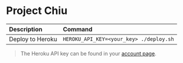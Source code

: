 # Project Chiu

| Description | Command |
| :--- | :--- |
| Deploy to Heroku | `HEROKU_API_KEY=<your_key> ./deploy.sh` |

> The Heroku API key can be found in your [account page](https://dashboard.heroku.com/account).